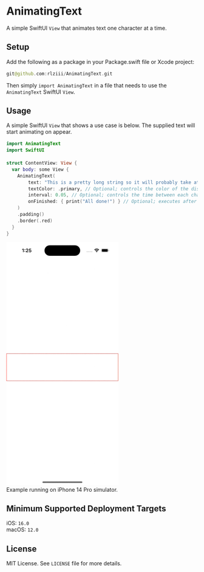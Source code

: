 # AnimatingText

A simple SwiftUI `View` that animates text one character at a time.

## Setup

Add the following as a package in your Package.swift file or Xcode project:

```swift
git@github.com:rlziii/AnimatingText.git
```

Then simply `import AnimatingText` in a file that needs to use the `AnimatingText` SwiftUI `View`.

## Usage

A simple SwiftUI `View` that shows a use case is below.
The supplied text will start animating on appear.

```swift
import AnimatingText
import SwiftUI

struct ContentView: View {
  var body: some View {
    AnimatingText(
        text: "This is a pretty long string so it will probably take at least a few lines to display the whole thing.",
        textColor: .primary, // Optional; controls the color of the displayed text (default: Color.primary).
        interval: 0.05, // Optional; controls the time between each character displaying (default: 0.05).
        onFinished: { print("All done!") } // Optional; executes after the text is done animating (default: empty closure).
    )
    .padding()
    .border(.red)
  }
}
```

![Example](assets/example.gif)  
Example running on iPhone 14 Pro simulator.

## Minimum Supported Deployment Targets

iOS: `16.0`  
macOS: `12.0`

## License

MIT License. See `LICENSE` file for more details.
